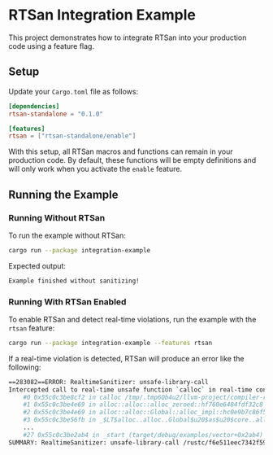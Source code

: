 # RTSan Integration Example

This project demonstrates how to integrate RTSan into your production code using
a feature flag.

## Setup

Update your `Cargo.toml` file as follows:

```toml
[dependencies]
rtsan-standalone = "0.1.0"

[features]
rtsan = ["rtsan-standalone/enable"]
```

With this setup, all RTSan macros and functions can remain in your production
code. By default, these functions will be empty definitions and will only work
when you activate the `enable` feature.

## Running the Example

### Running Without RTSan

To run the example without RTSan:

```sh
cargo run --package integration-example
```

Expected output:

```sh
Example finished without sanitizing!
```

### Running With RTSan Enabled

To enable RTSan and detect real-time violations, run the example with the
`rtsan` feature:

```sh
cargo run --package integration-example --features rtsan
```

If a real-time violation is detected, RTSan will produce an error like the
following:

```sh
==283082==ERROR: RealtimeSanitizer: unsafe-library-call
Intercepted call to real-time unsafe function `calloc` in real-time context!
    #0 0x55c0c3be8cf2 in calloc /tmp/.tmp6Qb4u2/llvm-project/compiler-rt/lib/rtsan/rtsan_interceptors_posix.cpp:470:34
    #1 0x55c0c3be4e69 in alloc::alloc::alloc_zeroed::hf760e6484fdf32c8 /rustc/f6e511eec7342f59a25f7c0534f1dbea00d01b14/library/alloc/src/alloc.rs:170:14
    #2 0x55c0c3be4e69 in alloc::alloc::Global::alloc_impl::hc0e9b7c86f5cad5c /rustc/f6e511eec7342f59a25f7c0534f1dbea00d01b14/library/alloc/src/alloc.rs:181:43
    #3 0x55c0c3be56fb in _$LT$alloc..alloc..Global$u20$as$u20$core..alloc..Allocator$GT$::allocate_zeroed::h8f75ff921b519af6 /rustc/f6e511eec7342f59a25f7c0534f1dbea00d01b14/library/alloc/src/alloc.rs:246:9
    ...
    #27 0x55c0c3be2ab4 in _start (target/debug/examples/vector+0x2ab4) (BuildId: adb992a7e560cd00ef533c9333d3c033fb4a7c42)
SUMMARY: RealtimeSanitizer: unsafe-library-call /rustc/f6e511eec7342f59a25f7c0534f1dbea00d01b14/library/alloc/src/alloc.rs:170:14 in alloc::alloc::alloc_zeroed::hf760e6484fdf32c8
```
